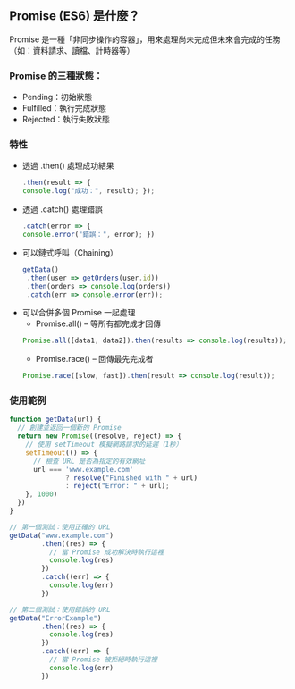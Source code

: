 ## Promise (ES6) 是什麼？
Promise 是一種「非同步操作的容器」，用來處理尚未完成但未來會完成的任務（如：資料請求、讀檔、計時器等）
### Promise 的三種狀態：
- Pending：初始狀態
- Fulfilled：執行完成狀態
- Rejected：執行失敗狀態
### 特性
- 透過 .then() 處理成功結果
    ```js
  .then(result => {
  console.log("成功：", result); });
  ```
- 透過 .catch() 處理錯誤
  ```js
  .catch(error => {
  console.error("錯誤：", error); })
  ```
- 可以鏈式呼叫（Chaining）
  ```js
  getData()
   .then(user => getOrders(user.id))
   .then(orders => console.log(orders))
   .catch(err => console.error(err));
  ```
- 可以合併多個 Promise 一起處理
  - Promise.all() – 等所有都完成才回傳
  ```js
  Promise.all([data1, data2]).then(results => console.log(results));
  ```
  - Promise.race() – 回傳最先完成者
  ```js
  Promise.race([slow, fast]).then(result => console.log(result));
  ```
### 使用範例
```js
function getData(url) {
  // 創建並返回一個新的 Promise
  return new Promise((resolve, reject) => {
    // 使用 setTimeout 模擬網路請求的延遲（1秒）
    setTimeout(() => {
      // 檢查 URL 是否為指定的有效網址
      url === 'www.example.com'
              ? resolve("Finished with " + url)
              : reject("Error: " + url);
    }, 1000)
  })
}

// 第一個測試：使用正確的 URL
getData("www.example.com")
        .then((res) => {
          // 當 Promise 成功解決時執行這裡
          console.log(res)
        })
        .catch((err) => {
          console.log(err)
        })

// 第二個測試：使用錯誤的 URL
getData("ErrorExample")
        .then((res) => {
          console.log(res)
        })
        .catch((err) => {
          // 當 Promise 被拒絕時執行這裡
          console.log(err)
        })
```


